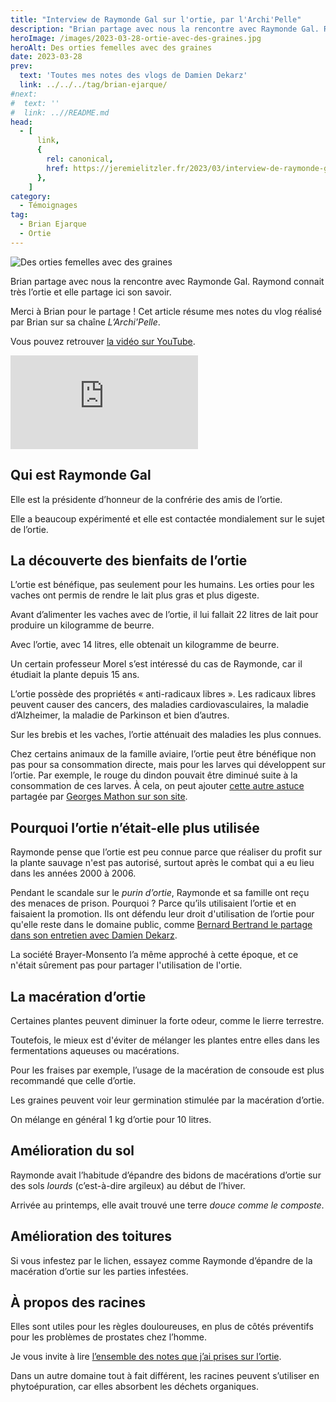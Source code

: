 ```yaml
---
title: "Interview de Raymonde Gal sur l'ortie, par l'Archi'Pelle"
description: "Brian partage avec nous la rencontre avec Raymonde Gal. Raymond connait très l'ortie et elle partage ici son savoir."
heroImage: /images/2023-03-28-ortie-avec-des-graines.jpg
heroAlt: Des orties femelles avec des graines
date: 2023-03-28
prev:
  text: 'Toutes mes notes des vlogs de Damien Dekarz'
  link: ../../../tag/brian-ejarque/
#next:
#  text: ''
#  link: ..//README.md
head:
  - [
      link,
      {
        rel: canonical,
        href: https://jeremielitzler.fr/2023/03/interview-de-raymonde-gal-sur-lortie-larchipelle,
      },
    ]
category:
  - Témoignages
tag:
  - Brian Ejarque
  - Ortie
---
```


![Des orties femelles avec des graines](/images/2023-03-28-ortie-avec-des-graines.jpg 'Crédits : image de [Markus Winkler](https://unsplash.com/@markuswinkler?utm_source=unsplash&utm_medium=referral&utm_content=creditCopyText) sur [Unsplash](https://unsplash.com/s/photos/nettle?utm_source=unsplash&utm_medium=referral&utm_content=creditCopyText)')

Brian partage avec nous la rencontre avec Raymonde Gal. Raymond connait très l’ortie et elle partage ici son savoir.

Merci à Brian pour le partage ! Cet article résume mes notes du vlog réalisé par Brian sur sa chaîne _L’Archi'Pelle_.

<!-- more -->

Vous pouvez retrouver [la vidéo sur YouTube](https://www.youtube.com/watch?v=TyN8q2aHc8U).

<!-- markdownlint-disable MD033 -->
<p class="newsletter-wrapper"><iframe class="newsletter-embed" src="https://iamjeremie.substack.com/embed" frameborder="0" scrolling="no"></iframe></p>

## Qui est Raymonde Gal

Elle est la présidente d’honneur de la confrérie des amis de l’ortie.

Elle a beaucoup expérimenté et elle est contactée mondialement sur le sujet de l’ortie.

## La découverte des bienfaits de l’ortie

L’ortie est bénéfique, pas seulement pour les humains. Les orties pour les vaches ont permis de rendre le lait plus gras et plus digeste.

Avant d’alimenter les vaches avec de l’ortie, il lui fallait 22 litres de lait pour produire un kilogramme de beurre.

Avec l’ortie, avec 14 litres, elle obtenait un kilogramme de beurre.

Un certain professeur Morel s’est intéressé du cas de Raymonde, car il étudiait la plante depuis 15 ans.

L’ortie possède des propriétés « anti-radicaux libres ». Les radicaux libres peuvent causer des cancers, des maladies cardiovasculaires, la maladie d’Alzheimer, la maladie de Parkinson et bien d’autres.

Sur les brebis et les vaches, l’ortie atténuait des maladies les plus connues.

Chez certains animaux de la famille aviaire, l’ortie peut être bénéfique non pas pour sa consommation directe, mais pour les larves qui développent sur l’ortie. Par exemple, le rouge du dindon pouvait être diminué suite à la consommation de ces larves. À cela, on peut ajouter [cette autre astuce](http://www.nemausensis.com/Traditions/dindons.htm) partagée par [Georges Mathon sur son site](http://www.nemausensis.com/MeContacter.htm).

## Pourquoi l’ortie n’était-elle plus utilisée

Raymonde pense que l’ortie est peu connue parce que réaliser du profit sur la plante sauvage n'est pas autorisé, surtout après le combat qui a eu lieu dans les années 2000 à 2006.

Pendant le scandale sur le _purin d’ortie_, Raymonde et sa famille ont reçu des menaces de prison. Pourquoi ? Parce qu’ils utilisaient l’ortie et en faisaient la promotion. Ils ont défendu leur droit d'utilisation de l’ortie pour qu'elle reste dans le domaine public, comme [Bernard Bertrand le partage dans son entretien avec Damien Dekarz](../la-guerre-de-lortie-avec-bernard-bertrand-damien-dekarz/README.md).

La société Brayer-Monsento l’a même approché à cette époque, et ce n'était sûrement pas pour partager l'utilisation de l'ortie.

## La macération d’ortie

Certaines plantes peuvent diminuer la forte odeur, comme le lierre terrestre.

Toutefois, le mieux est d'éviter de mélanger les plantes entre elles dans les fermentations aqueuses ou macérations.

Pour les fraises par exemple, l’usage de la macération de consoude est plus recommandé que celle d’ortie.

Les graines peuvent voir leur germination stimulée par la macération d’ortie.

On mélange en général 1 kg d’ortie pour 10 litres.

## Amélioration du sol

Raymonde avait l’habitude d’épandre des bidons de macérations d’ortie sur des sols _lourds_ (c’est-à-dire argileux) au début de l’hiver.

Arrivée au printemps, elle avait trouvé une terre _douce comme le composte_.

## Amélioration des toitures

Si vous infestez par le lichen, essayez comme Raymonde d’épandre de la macération d’ortie sur les parties infestées.

## À propos des racines

Elles sont utiles pour les règles douloureuses, en plus de côtés préventifs pour les problèmes de prostates chez l’homme.

Je vous invite à lire [l’ensemble des notes que j’ai prises sur l’ortie](../../../tag/ortie).

Dans un autre domaine tout à fait différent, les racines peuvent s’utiliser en phytoépuration, car elles absorbent les déchets organiques.
